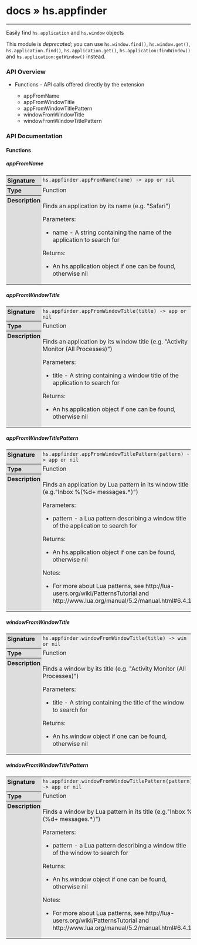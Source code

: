 # [docs](index.md) » hs.appfinder
---

Easily find ```hs.application``` and ```hs.window``` objects

This module is *deprecated*; you can use `hs.window.find()`, `hs.window.get()`, `hs.application.find()`,
`hs.application.get()`, `hs.application:findWindow()` and `hs.application:getWindow()` instead.

<style type="text/css">
	a { text-decoration: none; }
	a:hover { text-decoration: underline; }
	th { background-color: #DDDDDD; vertical-align: top; padding: 3px; }
	td { width: 100%; background-color: #EEEEEE; vertical-align: top; padding: 3px; }
	table { width: 100% ; border: 1px solid #0; text-align: left; }
	section > table table td { width: 0; }
</style>
<link rel="stylesheet" href="../../css/docs.css" type="text/css" media="screen" />
<h3>API Overview</h3>
<ul>
<li>Functions - API calls offered directly by the extension</li>
  <ul>
	<li><a href="#appFromName">appFromName</a></li>
	<li><a href="#appFromWindowTitle">appFromWindowTitle</a></li>
	<li><a href="#appFromWindowTitlePattern">appFromWindowTitlePattern</a></li>
	<li><a href="#windowFromWindowTitle">windowFromWindowTitle</a></li>
	<li><a href="#windowFromWindowTitlePattern">windowFromWindowTitlePattern</a></li>
  </ul>
</ul>
<h3>API Documentation</h3>
<h4 class="documentation-section">Functions</h4>
  <section id="appFromName">
	<h5><a href="#appFromName">appFromName</a></h5>
	<table>
	  <tr>
		<th>Signature</th>
		<td><code>hs.appfinder.appFromName(name) -&gt; app or nil</code></td>
	  </tr>
	  <tr>
		<th>Type</th>
		<td>Function</td>
	  </tr>
	  <tr>
		<th>Description</th>
		<td><p>Finds an application by its name (e.g. "Safari")</p>
<p>Parameters:</p>
<ul>
<li>name - A string containing the name of the application to search for</li>
</ul>
<p>Returns:</p>
<ul>
<li>An hs.application object if one can be found, otherwise nil</li>
</ul>
</td>
	  </tr>
	</table>
  </section>
  <section id="appFromWindowTitle">
	<h5><a href="#appFromWindowTitle">appFromWindowTitle</a></h5>
	<table>
	  <tr>
		<th>Signature</th>
		<td><code>hs.appfinder.appFromWindowTitle(title) -&gt; app or nil</code></td>
	  </tr>
	  <tr>
		<th>Type</th>
		<td>Function</td>
	  </tr>
	  <tr>
		<th>Description</th>
		<td><p>Finds an application by its window title (e.g. "Activity Monitor (All Processes)")</p>
<p>Parameters:</p>
<ul>
<li>title - A string containing a window title of the application to search for</li>
</ul>
<p>Returns:</p>
<ul>
<li>An hs.application object if one can be found, otherwise nil</li>
</ul>
</td>
	  </tr>
	</table>
  </section>
  <section id="appFromWindowTitlePattern">
	<h5><a href="#appFromWindowTitlePattern">appFromWindowTitlePattern</a></h5>
	<table>
	  <tr>
		<th>Signature</th>
		<td><code>hs.appfinder.appFromWindowTitlePattern(pattern) -&gt; app or nil</code></td>
	  </tr>
	  <tr>
		<th>Type</th>
		<td>Function</td>
	  </tr>
	  <tr>
		<th>Description</th>
		<td><p>Finds an application by Lua pattern in its window title (e.g."Inbox %(%d+ messages.*)")</p>
<p>Parameters:</p>
<ul>
<li>pattern - a Lua pattern describing a window title of the application to search for</li>
</ul>
<p>Returns:</p>
<ul>
<li>An hs.application object if one can be found, otherwise nil</li>
</ul>
<p>Notes:</p>
<ul>
<li>For more about Lua patterns, see <a href="http://lua-users.org/wiki/PatternsTutorial">http://lua-users.org/wiki/PatternsTutorial</a> and <a href="http://www.lua.org/manual/5.2/manual.html#6.4.1">http://www.lua.org/manual/5.2/manual.html#6.4.1</a></li>
</ul>
</td>
	  </tr>
	</table>
  </section>
  <section id="windowFromWindowTitle">
	<h5><a href="#windowFromWindowTitle">windowFromWindowTitle</a></h5>
	<table>
	  <tr>
		<th>Signature</th>
		<td><code>hs.appfinder.windowFromWindowTitle(title) -&gt; win or nil</code></td>
	  </tr>
	  <tr>
		<th>Type</th>
		<td>Function</td>
	  </tr>
	  <tr>
		<th>Description</th>
		<td><p>Finds a window by its title (e.g. "Activity Monitor (All Processes)")</p>
<p>Parameters:</p>
<ul>
<li>title - A string containing the title of the window to search for</li>
</ul>
<p>Returns:</p>
<ul>
<li>An hs.window object if one can be found, otherwise nil</li>
</ul>
</td>
	  </tr>
	</table>
  </section>
  <section id="windowFromWindowTitlePattern">
	<h5><a href="#windowFromWindowTitlePattern">windowFromWindowTitlePattern</a></h5>
	<table>
	  <tr>
		<th>Signature</th>
		<td><code>hs.appfinder.windowFromWindowTitlePattern(pattern) -&gt; app or nil</code></td>
	  </tr>
	  <tr>
		<th>Type</th>
		<td>Function</td>
	  </tr>
	  <tr>
		<th>Description</th>
		<td><p>Finds a window by Lua pattern in its title (e.g."Inbox %(%d+ messages.*)")</p>
<p>Parameters:</p>
<ul>
<li>pattern - a Lua pattern describing a window title of the window to search for</li>
</ul>
<p>Returns:</p>
<ul>
<li>An hs.window object if one can be found, otherwise nil</li>
</ul>
<p>Notes:</p>
<ul>
<li>For more about Lua patterns, see <a href="http://lua-users.org/wiki/PatternsTutorial">http://lua-users.org/wiki/PatternsTutorial</a> and <a href="http://www.lua.org/manual/5.2/manual.html#6.4.1">http://www.lua.org/manual/5.2/manual.html#6.4.1</a></li>
</ul>
</td>
	  </tr>
	</table>
  </section>
